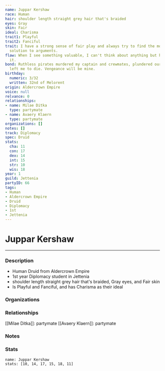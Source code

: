 ```yaml
---
name: Juppar Kershaw
race: Human
hair: shoulder length straight grey hair that's braided
eyes: Gray
skin: Fair
ideal: Charisma
trait1: Playful
trait2: Fanciful
trait: I have a strong sense of fair play and always try to find the most equitable
  solution to arguments.
flaw: When I see something valuable, I can't think about anything but how to steal
  it.
bond: Ruthless pirates murdered my captain and crewmates, plundered our ship, and
  left me to die. Vengeance will be mine.
birthday:
  numeric: 3/32
  written: 32nd of Melorent
origin: Aldercrown Empire
voice: null
relvance: 0
relationships:
- name: Milae Ditka
  type: partymate
- name: Avaery Klaern
  type: partymate
organizations: []
notes: []
track: Diplomacy
spec: Druid
stats:
  cha: 11
  con: 17
  dex: 14
  int: 15
  str: 10
  wis: 18
year: 1
guild: Jettenia
partyID: 66
tags:
- Human
- Aldercrown Empire
- Druid
- Diplomacy
- 1st
- Jettenia
---
```

# Juppar Kershaw
---
### Description
- Human Druid from Aldercrown Empire
- 1st year Diplomacy student in Jettenia
- shoulder length straight grey hair that's braided, Gray eyes, and Fair skin
- Is Playful and Fanciful, and has Charisma as their ideal

### Organizations

### Relationships
[[Milae Ditka]]: partymate
[[Avaery Klaern]]: partymate

### Notes

### Stats
```statblock
name: Juppar Kershaw
stats: [10, 14, 17, 15, 18, 11]
```
